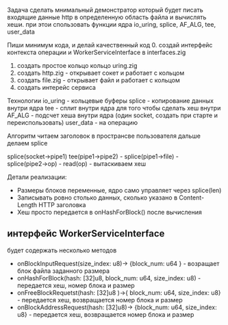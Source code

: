 Задача сделать мнимальный демонстратор который будет писать входящие данные http в определенную область файла и вычислять хеши. 
при этои спользовать функции ядра io_uring, splice, AF_ALG, tee, user_data

Пиши минимум кода, и делай качественный код 
0. создай интерфейс контекста операции и WorkerServiceInterface в interfaces.zig 
1. создать простое кольцо кольцо uring.zig
2. создать http.zig  - открывает сокет и работает с кольцом
3. создать file.zig - открывает файл и работает с кольцом
4. создать интерейс сервиса


Технологии
io_uring - кольцевые буферы
splice - копирование данных внутри ядра
tee - сплит внутри ядра для того чтобы сделать хеш внутри
AF_ALG - подсчет хеша внутри ядра (один socket, создать при старте и переиспользовать)
user_data - на операцию

Алгоритм
читаем заголовок в пространсве пользователя дальше делаем splice

splice(socket→pipe1)
    tee(pipe1→pipe2)
      - splice(pipe1→file)
      - splice(pipe2→op)
        - read(op) - вытаскиваем хеш

Детали реализации:
- Размеры блоков переменные, ядро само управляет через splice(len)
- Записывать ровно столько данных, сколько указано в Content-Length HTTP заголовка
- Хеш просто передается в onHashForBlock() после вычисления 



## интерфейс WorkerServiceInterface 
будет содержать несколько методов
  - onBlockInputRequest(size_index: u8)-> {block_num: u64 } - возращает блок файла заданного размера 
  - onHashForBlock(hash: [32]u8, block_num: u64, size_index: u8) - передается хеш, номер блока и размер
  - onFreeBlockRequetst(hash: [32]u8 )->{ block_num: u64, size_index: u8} - передается хеш, возвращается номер блока и размер
  - onBlockAddressRequest(hash: [32]u8)-> {block_num: u64, size_index: u8} - передается хеш, возвращается номер блока и размер